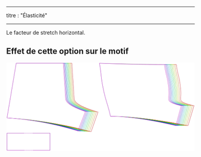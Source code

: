 - - -
titre : "Élasticité"
- - -

Le facteur de stretch horizontal.

## Effet de cette option sur le motif

![Cette image montre l'effet de cette option en superposant plusieurs variantes qui ont une valeur différente pour cette option](shin_stretch_sample.svg "Effet de cette option sur le modèle")
